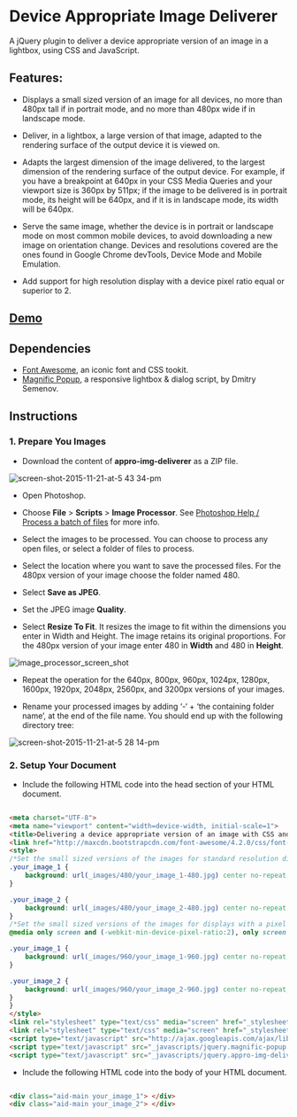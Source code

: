 # Device Appropriate Image Deliverer

A jQuery plugin to deliver a device appropriate version of an image in a lightbox, using CSS and JavaScript.

## Features:

- Displays a small sized version of an image for all devices, no more than 480px tall if in portrait mode, and no more than 480px wide if in landscape mode.

- Deliver, in a lightbox, a large version of that image, adapted to the rendering surface of the output device it is viewed on.

- Adapts the largest dimension of the image delivered, to the largest dimension of the rendering surface of the output device. For example, if you have a breakpoint at 640px in your CSS Media Queries and your viewport size is 360px by 511px; if the image to be delivered is in portrait mode, its height will be 640px, and if it is in landscape mode, its width will be 640px.

- Serve the same image, whether the device is in portrait or landscape mode on most common mobile devices, to avoid downloading a new image on orientation change. Devices and resolutions covered are the ones found in Google Chrome devTools, Device Mode and Mobile Emulation.

- Add support for high resolution display with a device pixel ratio equal or superior to 2.


## [Demo](http://htmlpreview.github.io/?https://rawgit.com/nbeaumont/appro-img-deliverer/master/index.html)

## Dependencies

  * [Font Awesome](https://fortawesome.github.io/Font-Awesome/), an iconic font and CSS tookit.
  * [Magnific Popup](http://dimsemenov.com/plugins/magnific-popup/), a responsive lightbox & dialog script, by Dmitry Semenov.

## Instructions

### 1. Prepare You Images

  * Download the content of **appro-img-deliverer** as a ZIP file.

![screen-shot-2015-11-21-at-5 43 34-pm](https://cloud.githubusercontent.com/assets/10236829/11320919/e3c3645e-9078-11e5-9b27-0b2400421352.png)
  
  * Open Photoshop.

  * Choose **File** > **Scripts** > **Image Processor**. See [Photoshop Help / 
Process a batch of files](https://helpx.adobe.com/photoshop/using/processing-batch-files.html) for more info.

  * Select the images to be processed. You can choose to process any open files, or select a folder of files to process.

  * Select the location where you want to save the processed files. For the 480px version of your image choose the folder named 480.

  * Select **Save as JPEG**.

  * Set the JPEG image **Quality**.

  * Select **Resize To Fit**. It resizes the image to fit within the dimensions you enter in Width and Height. The image retains its original proportions. For the 480px version of your image enter 480 in **Width** and 480 in **Height**.

![image_processor_screen_shot](https://cloud.githubusercontent.com/assets/10236829/11309892/80c900d2-8f94-11e5-8115-99778741f5af.png)

  * Repeat the operation for the 640px, 800px, 960px, 1024px, 1280px, 1600px, 1920px, 2048px, 2560px, and 3200px versions of your images.

  * Rename your processed images by adding ‘-‘ + ‘the containing folder name’, at the end of the file name. You should end up with the following directory tree:

![screen-shot-2015-11-21-at-5 28 14-pm](https://cloud.githubusercontent.com/assets/10236829/11320921/18631736-9079-11e5-8624-09d634708dcb.png)

### 2. Setup Your Document

  * Include the following HTML code into the head section of your HTML document.

```html

<meta charset="UTF-8">
<meta name="viewport" content="width=device-width, initial-scale=1">
<title>Delivering a device appropriate version of an image with CSS and JavaScript</title>
<link href="http://maxcdn.bootstrapcdn.com/font-awesome/4.2.0/css/font-awesome.min.css" rel="stylesheet" type="text/css">
<style>
/*Set the small sized versions of the images for standard resolution displays*/
.your_image_1 {
	background: url(_images/480/your_image_1-480.jpg) center no-repeat;
}

.your_image_2 {
	background: url(_images/480/your_image_2-480.jpg) center no-repeat;
}
/*Set the small sized versions of the images for displays with a pixel ratio superior or equal to 2*/
@media only screen and (-webkit-min-device-pixel-ratio:2), only screen and (min-resolution:192dpi), only screen and (min-resolution:2dppx) {

.your_image_1 {
	background: url(_images/960/your_image_1-960.jpg) center no-repeat;
}

.your_image_2 {
	background: url(_images/960/your_image_2-960.jpg) center no-repeat;
}
}
</style>
<link rel="stylesheet" type="text/css" media="screen" href="_stylesheets/magnific-popup.css">
<link rel="stylesheet" type="text/css" media="screen" href="_stylesheets/appro-img-deliverer.css">
<script type="text/javascript" src="http://ajax.googleapis.com/ajax/libs/jquery/1.11.1/jquery.min.js"></script>
<script type="text/javascript" src="_javascripts/jquery.magnific-popup.min.js"></script>
<script type="text/javascript" src="_javascripts/jquery.appro-img-deliverer.js"></script>

```
  * Include the following HTML code into the body of your HTML document.

```html

<div class="aid-main your_image_1"> </div>
<div class="aid-main your_image_2"> </div>

```



